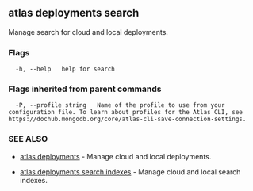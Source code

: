 ## atlas deployments search

Manage search for cloud and local deployments.






### Flags

```
  -h, --help   help for search

```


### Flags inherited from parent commands

```
  -P, --profile string   Name of the profile to use from your configuration file. To learn about profiles for the Atlas CLI, see https://dochub.mongodb.org/core/atlas-cli-save-connection-settings.

```

### SEE ALSO


* [atlas deployments](atlas_deployments.md)	- Manage cloud and local deployments.

* [atlas deployments search indexes](atlas_deployments_search_indexes.md)	- Manage cloud and local search indexes.




